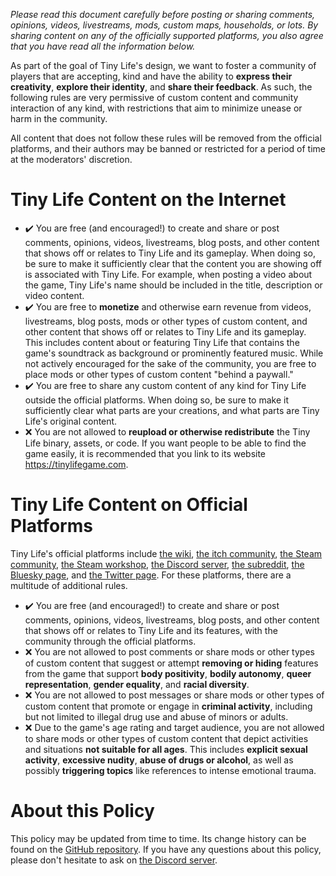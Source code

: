 *Please read this document carefully before posting or sharing comments, opinions, videos, livestreams, mods, custom maps, households, or lots. By sharing content on any of the officially supported platforms, you also agree that you have read all the information below.*

As part of the goal of Tiny Life's design, we want to foster a community of players that are accepting, kind and have the ability to **express their creativity**, **explore their identity**, and **share their feedback**. As such, the following rules are very permissive of custom content and community interaction of any kind, with restrictions that aim to minimize unease or harm in the community.

All content that does not follow these rules will be removed from the official platforms, and their authors may be banned or restricted for a period of time at the moderators' discretion.

# Tiny Life Content on the Internet
- ✔️ You are free (and encouraged!) to create and share or post comments, opinions, videos, livestreams, blog posts, and other content that shows off or relates to Tiny Life and its gameplay. When doing so, be sure to make it sufficiently clear that the content you are showing off is associated with Tiny Life. For example, when posting a video about the game, Tiny Life's name should be included in the title, description or video content.
- ✔️ You are free to **monetize** and otherwise earn revenue from videos, livestreams, blog posts, mods or other types of custom content, and other content that shows off or relates to Tiny Life and its gameplay. This includes content about or featuring Tiny Life that contains the game's soundtrack as background or prominently featured music. While not actively encouraged for the sake of the community, you are free to place mods or other types of custom content "behind a paywall."
- ✔️ You are free to share any custom content of any kind for Tiny Life outside the official platforms. When doing so, be sure to make it sufficiently clear what parts are your creations, and what parts are Tiny Life's original content.
- ❌ You are not allowed to **reupload or otherwise redistribute** the Tiny Life binary, assets, or code. If you want people to be able to find the game easily, it is recommended that you link to its website <https://tinylifegame.com>.

# Tiny Life Content on Official Platforms
Tiny Life's official platforms include [the wiki](https://wiki.tinylifegame.com), [the itch community](https://ellpeck.itch.io/tiny-life/community), [the Steam community](https://steamcommunity.com/app/1651490), [the Steam workshop](https://steamcommunity.com/app/1651490/workshop/), [the Discord server](https://link.tinylifegame.com/discordweb), [the subreddit](https://link.tinylifegame.com/tlreddit), [the Bluesky page](https://bsky.app/profile/tinylifegame.bsky.social), and [the Twitter page](https://twitter.com/TinyLifeGame). For these platforms, there are a multitude of additional rules.
- ✔️ You are free (and encouraged!) to create and share or post comments, opinions, videos, livestreams, blog posts, and other content that shows off or relates to Tiny Life and its features, with the community through the official platforms.
- ❌ You are not allowed to post comments or share mods or other types of custom content that suggest or attempt **removing or hiding** features from the game that support **body positivity**, **bodily autonomy**, **queer representation**, **gender equality**, and **racial diversity**.
- ❌ You are not allowed to post messages or share mods or other types of custom content that promote or engage in **criminal activity**, including but not limited to illegal drug use and abuse of minors or adults.
- ❌ Due to the game's age rating and target audience, you are not allowed to share mods or other types of custom content that depict activities and situations **not suitable for all ages**. This includes **explicit sexual activity**, **excessive nudity**, **abuse of drugs or alcohol**, as well as possibly **triggering topics** like references to intense emotional trauma.

# About this Policy

This policy may be updated from time to time. Its change history can be found on the [GitHub repository](https://github.com/Ellpeck/TinyLifeWeb/commits/main/web/_includes/content_policy.md). If you have any questions about this policy, please don't hesitate to ask on [the Discord server](https://link.tinylifegame.com/discordweb).
